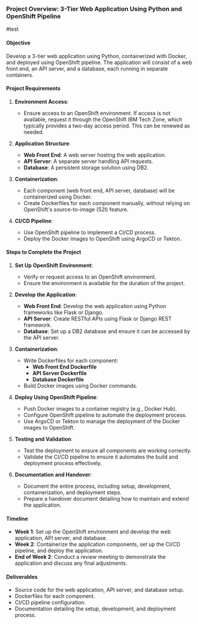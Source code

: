 ### Project Overview: 3-Tier Web Application Using Python and OpenShift Pipeline
#test
#### Objective
Develop a 3-tier web application using Python, containerized with Docker, and deployed using OpenShift pipeline. The application will consist of a web front end, an API server, and a database, each running in separate containers.

#### Project Requirements
1. **Environment Access**:
   - Ensure access to an OpenShift environment. If access is not available, request it through the OpenShift IBM Tech Zone, which typically provides a two-day access period. This can be renewed as needed.

2. **Application Structure**:
   - **Web Front End**: A web server hosting the web application.
   - **API Server**: A separate server handling API requests.
   - **Database**: A persistent storage solution using DB2.

3. **Containerization**:
   - Each component (web front end, API server, database) will be containerized using Docker.
   - Create Dockerfiles for each component manually, without relying on OpenShift's source-to-image (S2I) feature.

4. **CI/CD Pipeline**:
   - Use OpenShift pipeline to implement a CI/CD process.
   - Deploy the Docker images to OpenShift using ArgoCD or Tekton.

#### Steps to Complete the Project

1. **Set Up OpenShift Environment**:
   - Verify or request access to an OpenShift environment.
   - Ensure the environment is available for the duration of the project.

2. **Develop the Application**:
   - **Web Front End**: Develop the web application using Python frameworks like Flask or Django.
   - **API Server**: Create RESTful APIs using Flask or Django REST framework.
   - **Database**: Set up a DB2 database and ensure it can be accessed by the API server.

3. **Containerization**:
   - Write Dockerfiles for each component:
     - **Web Front End Dockerfile**
     - **API Server Dockerfile**
     - **Database Dockerfile**
   - Build Docker images using Docker commands.

4. **Deploy Using OpenShift Pipeline**:
   - Push Docker images to a container registry (e.g., Docker Hub).
   - Configure OpenShift pipeline to automate the deployment process.
   - Use ArgoCD or Tekton to manage the deployment of the Docker images to OpenShift.

5. **Testing and Validation**:
   - Test the deployment to ensure all components are working correctly.
   - Validate the CI/CD pipeline to ensure it automates the build and deployment process effectively.

6. **Documentation and Handover**:
   - Document the entire process, including setup, development, containerization, and deployment steps.
   - Prepare a handover document detailing how to maintain and extend the application.

#### Timeline
- **Week 1**: Set up the OpenShift environment and develop the web application, API server, and database.
- **Week 2**: Containerize the application components, set up the CI/CD pipeline, and deploy the application.
- **End of Week 2**: Conduct a review meeting to demonstrate the application and discuss any final adjustments.

#### Deliverables
- Source code for the web application, API server, and database setup.
- Dockerfiles for each component.
- CI/CD pipeline configuration.
- Documentation detailing the setup, development, and deployment process.
